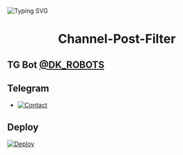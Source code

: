 ![Typing SVG](https://readme-typing-svg.herokuapp.com/?lines=CHANNEL+POST+FILTER+BOT!;CREATED+BY+DK+ROBOTS!)
</p>

</p>
<h1 align="center">
  <b>Channel-Post-Filter</b>
</h1>

## TG Bot [@DK_ROBOTS](https://telegram.me/DK_ROBOTS)

## Telegram 


* [![Contact](https://img.shields.io/static/v1?label=Contact&message=On+Telegram&color=critical)](https://telegram.me/mai_hu_kira)

## Deploy 

[![Deploy](https://www.herokucdn.com/deploy/button.svg)](https://heroku.com/deploy?template=[https://github.com/Devensh22345/Postsearch2])
